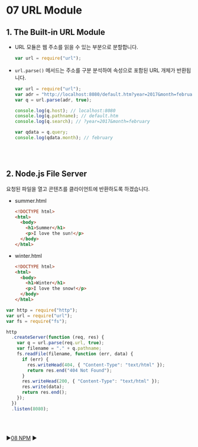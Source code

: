 # 07 URL Module

## 1. The Built-in URL Module

- URL 모듈은 웹 주소를 읽을 수 있는 부분으로 분할합니다.

  ```javascript
  var url = require("url");
  ```

- `url.parse()` 메서드는 주소를 구분 분석하여 속성으로 포함된 URL 개체가 반환됩니다.

  ```javascript
  var url = require("url");
  var adr = "http://localhost:8080/default.htm?year=2017&month=february";
  var q = url.parse(adr, true);

  console.log(q.host); // localhost:8080
  console.log(q.pathname); // default.htm
  console.log(q.search); // ?year=2017&month=february

  var qdata = q.query;
  console.log(qdata.month); // february
  ```

<br/>
<br/>

## 2. Node.js File Server

요청된 파일을 열고 콘텐츠를 클라이언트에 반환하도록 하겠습니다.

- summer.html

  ```html
  <!DOCTYPE html>
  <html>
    <body>
      <h1>Summer</h1>
      <p>I love the sun!</p>
    </body>
  </html>
  ```

- winter.html

  ```html
  <!DOCTYPE html>
  <html>
    <body>
      <h1>Winter</h1>
      <p>I love the snow!</p>
    </body>
  </html>
  ```

```javascript
var http = require("http");
var url = require("url");
var fs = require("fs");

http
  .createServer(function (req, res) {
    var q = url.parse(req.url, true);
    var filename = "." + q.pathname;
    fs.readFile(filename, function (err, data) {
      if (err) {
        res.writeHead(404, { "Content-Type": "text/html" });
        return res.end("404 Not Found");
      }
      res.writeHead(200, { "Content-Type": "text/html" });
      res.write(data);
      return res.end();
    });
  })
  .listen(8080);
```

<br/>
<br/>

:arrow_forward:[08 NPM](./08%20NPM.md) :arrow_forward:
